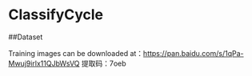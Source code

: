 # ClassifyCycle

##Dataset

Training images can be downloaded at：https://pan.baidu.com/s/1qPa-Mwuj9irlx11QJbWsVQ    提取码：7oeb
